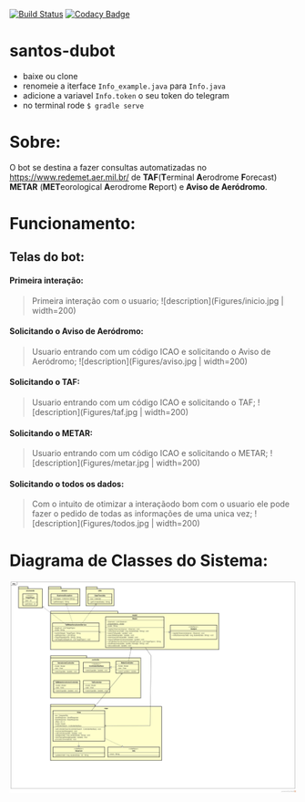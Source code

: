 [![Build Status](https://travis-ci.org/alexNeto/santos-dubot.svg?branch=master)](https://travis-ci.org/alexNeto/santos-dubot)
[![Codacy Badge](https://api.codacy.com/project/badge/Grade/9ba87d0e02f149b6b71c3dc4e93accd9)](https://www.codacy.com/app/alexNeto/santos-dubot?utm_source=github.com&amp;utm_medium=referral&amp;utm_content=alexNeto/santos-dubot&amp;utm_campaign=Badge_Grade)

# santos-dubot

* baixe ou clone
* renomeie a iterface `Info_example.java` para `Info.java`
* adicione a variavel `Info.token` o seu token do telegram
* no terminal rode `$ gradle serve`


# Sobre: 
O bot se destina a fazer consultas automatizadas no https://www.redemet.aer.mil.br/ de **TAF**(**T**erminal **A**erodrome **F**orecast) **METAR** (**MET**eorological **A**erodrome **R**eport) e **Aviso de Aeródromo**.

# Funcionamento:

## Telas do bot:

#### Primeira interação:

>Primeira interação com o usuario;
![description](Figures/inicio.jpg | width=200)

#### Solicitando o Aviso de Aeródromo:
>Usuario entrando com um código ICAO e solicitando o Aviso de Aeródromo;
![description](Figures/aviso.jpg | width=200)

#### Solicitando o TAF:
>Usuario entrando com um código ICAO e solicitando o TAF;
![description](Figures/taf.jpg | width=200)

#### Solicitando o METAR:
>Usuario entrando com um código ICAO e solicitando o METAR;
![description](Figures/metar.jpg | width=200)

#### Solicitando o todos os dados:
>Com o intuito de otimizar a interaçãodo bom com o usuario ele pode fazer o pedido de todas as informações de uma unica vez;
![description](Figures/todos.jpg | width=200)


# Diagrama de Classes do Sistema:

![description](Figures/mvc.jpg)
